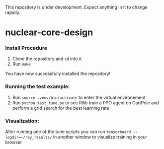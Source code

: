 This repository is under development. Expect anything in it to change rapidly.

# nuclear-core-design
### Install Procedure
1. Clone the repository and `cd` into it 
2. Run `make`

You have now successfully installed the repository!

### Running the test example:
1. Run `source .venv/bin/activate` to enter the virtual environement
2. Run `python test_tune.py` to see Rllib train a PPO agent on CartPole and perform a grid search for the best learning rate

### Visualization:
After running one of the tune scripts you can run `tensorboard --logdir=~/ray_results/` in another window to visualize training in your browser
